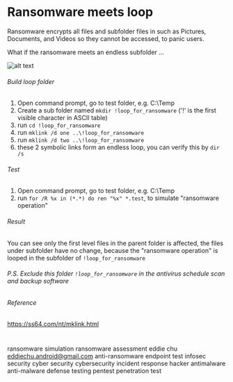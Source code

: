 # Ransomware meets loop

Ransomware encrypts all files and subfolder files in such as Pictures, Documents, and Videos so they cannot be accessed, to panic users. 

What if the ransomware meets an endless subfolder ...

![alt text](https://github.com/eddiechu/Ransomware-meets-loop/blob/main/image/loop1.gif?raw=true)

###### Build loop folder
1. Open command prompt, go to test folder, e.g. C:\Temp
2. Create a sub folder named ``mkdir !loop_for_ransomware`` ('!' is the first visible character in ASCII table)
3. run ``cd !loop_for_ransomware``
4. run ``mklink /d one ..\!loop_for_ransomware``
5. run ``mklink /d two ..\!loop_for_ransomware``
6. these 2 symbolic links form an endless loop, you can verify this by ``dir /s``

###### Test
1. Open command prompt, go to test folder, e.g. C:\Temp
2. run ``for /R %x in (*.*) do ren "%x" *.test``, to simulate "ransomware operation"

###### Result
You can see only the first level files in the parent folder is affected, the files under subfolder have no change, because the "ransomware operation" is looped in the subfolder of ``!loop_for_ransomware``

###### P.S. Exclude this folder ``!loop_for_ransomware`` in the antivirus schedule scan and backup software

###### Reference
https://ss64.com/nt/mklink.html

#

ransomware simulation
ransomware assessment
eddie chu
eddiechu.android@gmail.com
anti-ransomware
endpoint test
infosec
security
cyber security
cybersecurity
incident response
hacker
antimalware
anti-malware
defense
testing
pentest
penetration test
